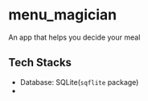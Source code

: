 # menu_magician

An app that helps you decide your meal

## Tech Stacks
- Database: SQLite(`sqflite` package)
- 
